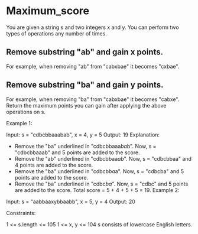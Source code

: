 # Maximum_score
You are given a string s and two integers x and y. You can perform two types of operations any number of times.

## Remove substring "ab" and gain x points.
For example, when removing "ab" from "cabxbae" it becomes "cxbae".
## Remove substring "ba" and gain y points.
For example, when removing "ba" from "cabxbae" it becomes "cabxe".
Return the maximum points you can gain after applying the above operations on s.

 

Example 1:

Input: s = "cdbcbbaaabab", x = 4, y = 5
Output: 19
Explanation:
- Remove the "ba" underlined in "cdbcbbaaa*ba*b". Now, s = "cdbcbbaaab" and 5 points are added to the score.
- Remove the "ab" underlined in "cdbcbbaa*ab*". Now, s = "cdbcbbaa" and 4 points are added to the score.
- Remove the "ba" underlined in "cdbcb*ba*a". Now, s = "cdbcba" and 5 points are added to the score.
- Remove the "ba" underlined in "cdbc*ba*". Now, s = "cdbc" and 5 points are added to the score.
Total score = 5 + 4 + 5 + 5 = 19.
Example 2:

Input: s = "aabbaaxybbaabb", x = 5, y = 4
Output: 20
 

Constraints:

1 <= s.length <= 105
1 <= x, y <= 104
s consists of lowercase English letters.
